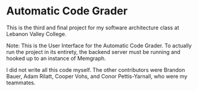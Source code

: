 # Automatic Code Grader

This is the third and final project for my software architecture class at Lebanon Valley College.

Note: This is the User Interface for the Automatic Code Grader. To actually run the project in its 
entirety, the backend server must be running and hooked up to an instance of Memgraph.

I did not write all this code myself. The other contributors were Brandon Bauer, Adam Rilatt, Cooper Vohs,
and Conor Pettis-Yarnall, who were my teammates.
